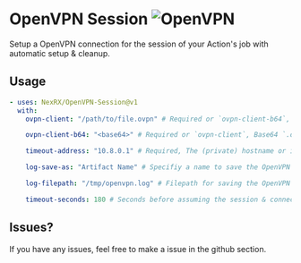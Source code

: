 # OpenVPN Session ![OpenVPN](https://openvpn.net/favicon.ico)

Setup a OpenVPN connection for the session of your Action's job with automatic setup & cleanup.

## Usage

```yml
- uses: NexRX/OpenVPN-Session@v1
  with:
    ovpn-client: "/path/to/file.ovpn" # Required or `ovpn-client-b64`, Filepath to a `.ovpn` client

    ovpn-client-b64: "<base64>" # Required or `ovpn-client`, Base64 `.ovpn` file contents

    timeout-address: "10.8.0.1" # Required, The (private) hostname or ip for timeout testing connection to

    log-save-as: "Artifact Name" # Specifiy a name to save the OpenVPN logs as an artifact

    log-filepath: "/tmp/openvpn.log" # Filepath for saving the OpenVPN logs to [Example is default]

    timeout-seconds: 180 # Seconds before assuming the session & connection has failed [Example is default]
```

## Issues?
If you have any issues, feel free to make a issue in the github section.
